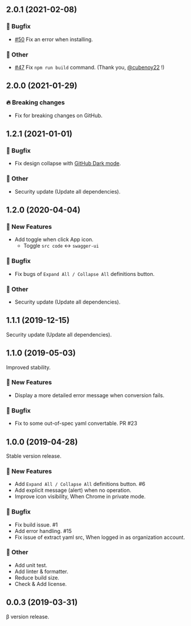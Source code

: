 ## 2.0.1 (2021-02-08)

### :bug: Bugfix

- [#50](https://github.com/arx-8/swagger-viewer/issues/50) Fix an error when installing.

### :hammer: Other

- [#47](https://github.com/arx-8/swagger-viewer/pull/47) Fix `npm run build` command. (Thank you, [@cubenoy22](https://github.com/cubenoy22) !)

## 2.0.0 (2021-01-29)

### :fire: Breaking changes

- Fix for breaking changes on GitHub.

## 1.2.1 (2021-01-01)

### :bug: Bugfix

- Fix design collapse with [GitHub Dark mode](https://github.blog/2020-12-08-new-from-universe-2020-dark-mode-github-sponsors-for-companies-and-more/).

### :hammer: Other

- Security update (Update all dependencies).

## 1.2.0 (2020-04-04)

### :rocket: New Features

- Add toggle when click App icon.
  - Toggle `src code` &lt;-> `swagger-ui`

### :bug: Bugfix

- Fix bugs of `Expand All / Collapse All` definitions button.

### :hammer: Other

- Security update (Update all dependencies).

## 1.1.1 (2019-12-15)

Security update (Update all dependencies).

## 1.1.0 (2019-05-03)

Improved stability.

### :rocket: New Features

- Display a more detailed error message when conversion fails.

### :bug: Bugfix

- Fix to some out-of-spec yaml convertable. PR #23

## 1.0.0 (2019-04-28)

Stable version release.

### :rocket: New Features

- Add `Expand All / Collapse All` definitions button. #6
- Add explicit message (alert) when no operation.
- Improve icon visibility, When Chrome in private mode.

### :bug: Bugfix

- Fix build issue. #1
- Add error handling. #15
- Fix issue of extract yaml src, When logged in as organization account.

### :hammer: Other

- Add unit test.
- Add linter & formatter.
- Reduce build size.
- Check & Add license.

## 0.0.3 (2019-03-31)

β version release.
